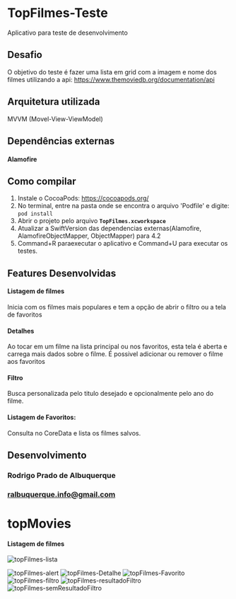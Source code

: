 # TopFilmes-Teste

Aplicativo para teste de desenvolvimento


## Desafio

O objetivo do teste é fazer uma lista em grid com a imagem e nome dos filmes utilizando a api: https://www.themoviedb.org/documentation/api

## Arquitetura utilizada

MVVM (Movel-View-ViewModel) 


## Dependências externas

#### Alamofire 


## Como compilar

1. Instale o CocoaPods: https://cocoapods.org/
2. No terminal, entre na pasta onde se encontra o arquivo 'Podfile' e digite: `pod install`
3. Abrir o projeto pelo arquivo **`TopFilmes.xcworkspace`**
4. Atualizar a SwiftVersion das dependencias externas(Alamofire, AlamofireObjectMapper, ObjectMapper) para 4.2
5. Command+R paraexecutar o aplicativo e Command+U para executar os testes.

## Features Desenvolvidas

#### Listagem de filmes
Inicia com os filmes mais populares e tem a opção de abrir o filtro ou a tela de favoritos

#### Detalhes
Ao tocar em um filme na lista principal ou nos favoritos, esta tela é aberta e carrega mais dados sobre o filme. É possivel adicionar ou remover o filme aos favoritos

#### Filtro
Busca personalizada pelo titulo desejado e opcionalmente pelo ano do filme.

#### Listagem de Favoritos:
Consulta no CoreData e lista os filmes salvos.

## Desenvolvimento

### Rodrigo Prado de Albuquerque
### ralbuquerque.info@gmail.com


# topMovies
#### Listagem de filmes
![topFilmes-lista](https://user-images.githubusercontent.com/17296448/72229279-1dceb100-358c-11ea-9399-e111e8623c0c.png)

![topFilmes-alert](https://user-images.githubusercontent.com/17296448/72229331-9897cc00-358c-11ea-9f9e-98321e4cf5ba.png)
![topFilmes-Detalhe](https://user-images.githubusercontent.com/17296448/72229332-99306280-358c-11ea-85fc-7bfcd82831b4.png)
![topFilmes-Favorito](https://user-images.githubusercontent.com/17296448/72229333-99306280-358c-11ea-9009-d8c010bda8df.png)
![topFilmes-filtro](https://user-images.githubusercontent.com/17296448/72229334-99306280-358c-11ea-8f0b-7ff551b77f39.png)
![topFilmes-resultadoFiltro](https://user-images.githubusercontent.com/17296448/72229335-99306280-358c-11ea-88fe-54aa591c31b0.png)
![topFilmes-semResultadoFiltro](https://user-images.githubusercontent.com/17296448/72229336-99306280-358c-11ea-8494-55e1caf93c21.png)












